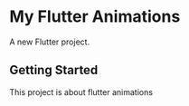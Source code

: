 # My Flutter Animations

A new Flutter project.

## Getting Started

This project is about flutter animations
